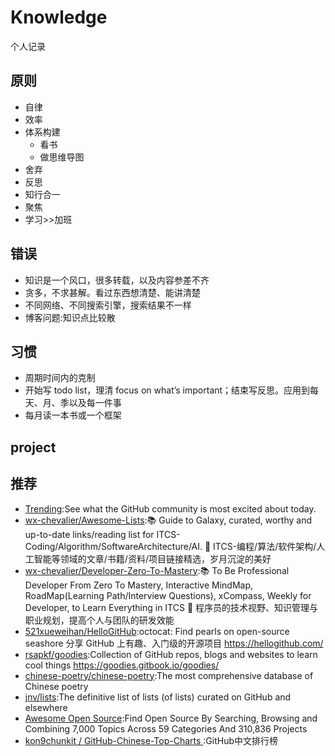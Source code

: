 # Knowledge

个人记录

## 原则

* 自律
* 效率
* 体系构建
    - 看书
    - 做思维导图
* 舍弃
* 反思
* 知行合一
* 聚焦
* 学习>>加班

## 错误

* 知识是一个风口，很多转载，以及内容参差不齐
* 贪多，不求甚解。看过东西想清楚、能讲清楚
* 不同网络、不同搜索引擎，搜索结果不一样
* 博客问题:知识点比较散

## 习惯

* 周期时间内的克制
* 开始写 todo list，理清 focus on what’s important；结束写反思。应用到每天、月、季以及每一件事
* 每月读一本书或一个框架

## project

## 推荐

* [Trending](https://github.com/trending):See what the GitHub community is most excited about today.
* [wx-chevalier/Awesome-Lists](https://github.com/wx-chevalier/Awesome-Lists):📚 Guide to Galaxy, curated, worthy and up-to-date links/reading list for ITCS-Coding/Algorithm/SoftwareArchitecture/AI. 💫 ITCS-编程/算法/软件架构/人工智能等领域的文章/书籍/资料/项目链接精选，岁月沉淀的美好
* [wx-chevalier/Developer-Zero-To-Mastery](https://github.com/wx-chevalier/Developer-Zero-To-Mastery):📚 To Be Professional Developer From Zero To Mastery, Interactive MindMap, RoadMap(Learning Path/Interview Questions), xCompass, Weekly for Developer, to Learn Everything in ITCS 💫 程序员的技术视野、知识管理与职业规划，提高个人与团队的研发效能
* [521xueweihan/HelloGitHub](https://github.com/521xueweihan/HelloGitHub):octocat: Find pearls on open-source seashore 分享 GitHub 上有趣、入门级的开源项目 https://hellogithub.com/
* [rsapkf/goodies](https://github.com/rsapkf/goodies):Collection of GitHub repos, blogs and websites to learn cool things https://goodies.gitbook.io/goodies/
* [chinese-poetry/chinese-poetry](https://github.com/chinese-poetry/chinese-poetry):The most comprehensive database of Chinese poetry
* [jnv/lists](https://github.com/jnv/lists):The definitive list of lists (of lists) curated on GitHub and elsewhere
* [Awesome Open Source](https://awesomeopensource.com/):Find Open Source By Searching, Browsing and Combining 7,000 Topics Across 59 Categories And 310,836 Projects
* [ kon9chunkit / GitHub-Chinese-Top-Charts ](https://github.com/kon9chunkit/GitHub-Chinese-Top-Charts):GitHub中文排行榜
